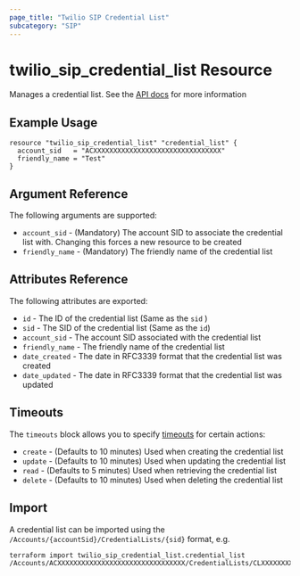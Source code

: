 ```yaml
---
page_title: "Twilio SIP Credential List"
subcategory: "SIP"
---
```


# twilio_sip_credential_list Resource

Manages a credential list. See the [API docs](https://www.twilio.com/docs/voice/sip/api/sip-credentiallist-resource) for more information

## Example Usage

```hcl
resource "twilio_sip_credential_list" "credential_list" {
  account_sid   = "ACXXXXXXXXXXXXXXXXXXXXXXXXXXXXXXXX"
  friendly_name = "Test"
}
```

## Argument Reference

The following arguments are supported:

- `account_sid` - (Mandatory) The account SID to associate the credential list with. Changing this forces a new resource to be created
- `friendly_name` - (Mandatory) The friendly name of the credential list

## Attributes Reference

The following attributes are exported:

- `id` - The ID of the credential list (Same as the `sid` )
- `sid` - The SID of the credential list (Same as the `id`)
- `account_sid` - The account SID associated with the credential list
- `friendly_name` - The friendly name of the credential list
- `date_created` - The date in RFC3339 format that the credential list was created
- `date_updated` - The date in RFC3339 format that the credential list was updated

## Timeouts

The `timeouts` block allows you to specify [timeouts](https://www.terraform.io/docs/configuration/resources.html#timeouts) for certain actions:

- `create` - (Defaults to 10 minutes) Used when creating the credential list
- `update` - (Defaults to 10 minutes) Used when updating the credential list
- `read` - (Defaults to 5 minutes) Used when retrieving the credential list
- `delete` - (Defaults to 10 minutes) Used when deleting the credential list

## Import

A credential list can be imported using the `/Accounts/{accountSid}/CredentialLists/{sid}` format, e.g.

```shell
terraform import twilio_sip_credential_list.credential_list /Accounts/ACXXXXXXXXXXXXXXXXXXXXXXXXXXXXXXXX/CredentialLists/CLXXXXXXXXXXXXXXXXXXXXXXXXXXXXXXXX
```
